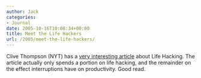 ```yaml
---
author: Jack
categories:
- Journal
date: 2005-10-16T10:08:34+00:00
title: Meet the Life Hackers
url: /2005/meet-the-life-hackers/
---
```


Clive Thompson (NYT) has a [very interesting article][1] about Life Hacking. The article actually only spends a portion on life hacking, and the remainder on the effect interruptions have on productivity. Good read.

 [1]: http://www.nytimes.com/2005/10/16/magazine/16guru.html